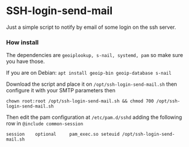 # SSH-login-send-mail

Just a simple script to notify by email of some login on the ssh server.

### How install
The dependencies are `geoiplookup, s-nail, systemd, pam` so make sure you have those.

If you are on Debian:
`
apt install geoip-bin geoip-database s-nail
`

Download the script and place it on `/opt/ssh-login-send-mail.sh` then configure it with your SMTP parameters then

`
chown root:root /opt/ssh-login-send-mail.sh && chmod 700 /opt/ssh-login-send-mail.sh
`

Then edit the pam configuration at `/etc/pam.d/sshd` adding the following row in `@include common-session`

`session    optional     pam_exec.so seteuid /opt/ssh-login-send-mail.sh`
